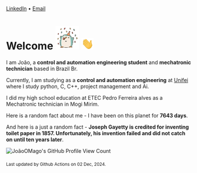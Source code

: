 [LinkedIn](https://www.linkedin.com/in/joão-pedro-gozzoli-b95641301/) &bull;
[Email](joaopedrogozzoli@gmail.com)

# Welcome <img src="happy.gif" height="64px" /> <img src="wave.gif" height="32px" />

I am João, a  **control and automation engineering student** and **mechatronic technician** based in Brazil Br.

Currently, I am studying as a **control and automation engineering** at [Unifei](https://unifei.edu.br) where I study python, C, C++, project management and Ai.

I did my high school education at ETEC Pedro Ferreira alves as a Mechatronic technician in Mogi Mirim.

Here is a random fact about me - I have been on this planet for **7643 days**.

And here is a just a random fact -  **Joseph Gayetty is credited for inventing toilet paper in 1857. Unfortunately, his invention failed and did not catch on until ten years later**.

![JoãoOMago's GitHub Profile View Count](https://komarev.com/ghpvc/?username=JoaoOMago)

<sub>Last updated by Github Actions on 02 Dec, 2024.</sub>
